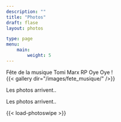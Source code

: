 ```yaml
---
description: ""
title: "Photos"
draft: flase
layout: photos

type: page
menu:
    main:
        weight: 5
---
```

<div class="tabs">
    <span data-tab-value="#fete_musique">Fête de la musique</span>
    <span data-tab-value="#tomi_marx_release">Tomi Marx RP</span>
    <span data-tab-value="#maison_gasseau">Oye Oye !</span>
</div>

<div class="tab-content">
    <div class="tabs__tab active" id="fete_musique" data-tab-info>
        {{< gallery dir="/images/fete_musique/" />}}
    </div>
    <div class="tabs__tab" id="tomi_marx_release" data-tab-info>
        <p style="font-size: 14px">Les photos arrivent..</p>
    </div>
    <div class="tabs__tab" id="maison_gasseau" data-tab-info>
        <p style="font-size: 14px">Les photos arrivent..</p>
    </div>
</div>

{{< load-photoswipe >}}